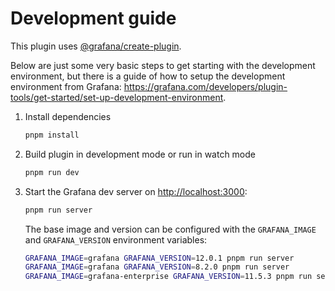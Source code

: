 # Development guide

This plugin uses [@grafana/create-plugin](https://grafana.com/developers/plugin-tools/).

Below are just some very basic steps to get starting with the development environment, but there is a guide of how to setup the development environment from Grafana: <https://grafana.com/developers/plugin-tools/get-started/set-up-development-environment>.

1. Install dependencies

   ```sh
   pnpm install
   ```

2. Build plugin in development mode or run in watch mode

   ```sh
   pnpm run dev
   ```

3. Start the Grafana dev server on <http://localhost:3000>:

   ```sh
   pnpm run server
   ```

   The base image and version can be configured with the `GRAFANA_IMAGE` and `GRAFANA_VERSION` environment variables:

   ```sh
   GRAFANA_IMAGE=grafana GRAFANA_VERSION=12.0.1 pnpm run server
   GRAFANA_IMAGE=grafana GRAFANA_VERSION=8.2.0 pnpm run server
   GRAFANA_IMAGE=grafana-enterprise GRAFANA_VERSION=11.5.3 pnpm run server
   ```
